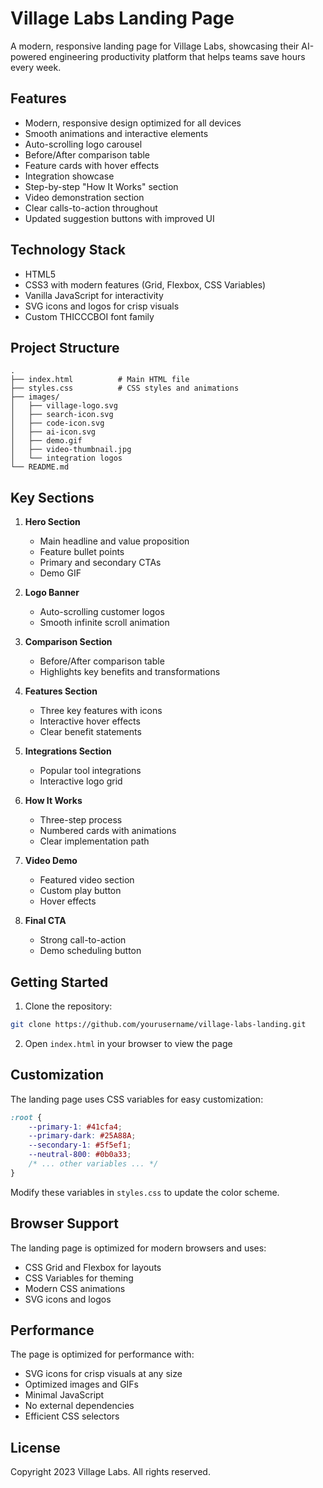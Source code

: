 # Village Labs Landing Page

A modern, responsive landing page for Village Labs, showcasing their AI-powered engineering productivity platform that helps teams save hours every week.

## Features

- Modern, responsive design optimized for all devices
- Smooth animations and interactive elements
- Auto-scrolling logo carousel
- Before/After comparison table
- Feature cards with hover effects
- Integration showcase
- Step-by-step "How It Works" section
- Video demonstration section
- Clear calls-to-action throughout
- Updated suggestion buttons with improved UI

## Technology Stack

- HTML5
- CSS3 with modern features (Grid, Flexbox, CSS Variables)
- Vanilla JavaScript for interactivity
- SVG icons and logos for crisp visuals
- Custom THICCCBOI font family

## Project Structure

```
.
├── index.html          # Main HTML file
├── styles.css          # CSS styles and animations
├── images/            
│   ├── village-logo.svg
│   ├── search-icon.svg
│   ├── code-icon.svg
│   ├── ai-icon.svg
│   ├── demo.gif
│   ├── video-thumbnail.jpg
│   └── integration logos
└── README.md
```

## Key Sections

1. **Hero Section**
   - Main headline and value proposition
   - Feature bullet points
   - Primary and secondary CTAs
   - Demo GIF

2. **Logo Banner**
   - Auto-scrolling customer logos
   - Smooth infinite scroll animation

3. **Comparison Section**
   - Before/After comparison table
   - Highlights key benefits and transformations

4. **Features Section**
   - Three key features with icons
   - Interactive hover effects
   - Clear benefit statements

5. **Integrations Section**
   - Popular tool integrations
   - Interactive logo grid

6. **How It Works**
   - Three-step process
   - Numbered cards with animations
   - Clear implementation path

7. **Video Demo**
   - Featured video section
   - Custom play button
   - Hover effects

8. **Final CTA**
   - Strong call-to-action
   - Demo scheduling button

## Getting Started

1. Clone the repository:
```bash
git clone https://github.com/yourusername/village-labs-landing.git
```

2. Open `index.html` in your browser to view the page

## Customization

The landing page uses CSS variables for easy customization:

```css
:root {
    --primary-1: #41cfa4;
    --primary-dark: #25A88A;
    --secondary-1: #5f5ef1;
    --neutral-800: #0b0a33;
    /* ... other variables ... */
}
```

Modify these variables in `styles.css` to update the color scheme.

## Browser Support

The landing page is optimized for modern browsers and uses:
- CSS Grid and Flexbox for layouts
- CSS Variables for theming
- Modern CSS animations
- SVG icons and logos

## Performance

The page is optimized for performance with:
- SVG icons for crisp visuals at any size
- Optimized images and GIFs
- Minimal JavaScript
- No external dependencies
- Efficient CSS selectors

## License

Copyright 2023 Village Labs. All rights reserved.
